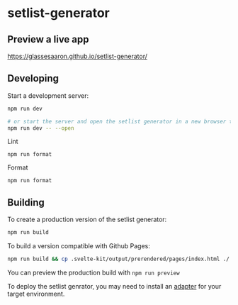 # setlist-generator

## Preview a live app

https://glassesaaron.github.io/setlist-generator/

## Developing

Start a development server:

```bash
npm run dev

# or start the server and open the setlist generator in a new browser tab
npm run dev -- --open
```

Lint

`npm run format`

Format

`npm run format`

## Building

To create a production version of the setlist generator:

```bash
npm run build
```

To build a version compatible with Github Pages:

```bash
npm run build && cp .svelte-kit/output/prerendered/pages/index.html ./
```

You can preview the production build with `npm run preview`

To deploy the setlist genrator, you may need to install an [adapter](https://svelte.dev/docs/kit/adapters) for your target environment.
